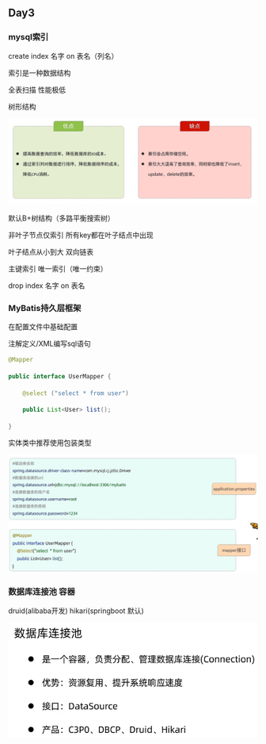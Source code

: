 ## Day3

### mysql索引

create index 名字 on 表名（列名）

索引是一种数据结构

全表扫描 性能极低

树形结构

![索引](img/索引.png)

默认B+树结构（多路平衡搜索树）

非叶子节点仅索引 所有key都在叶子结点中出现

叶子结点从小到大 双向链表

主键索引 唯一索引（唯一约束）

drop index 名字 on 表名



### MyBatis持久层框架

在配置文件中基础配置

注解定义/XML编写sql语句

```java
@Mapper

public interface UserMapper {

	@select ("select * from user")

	public List<User> list();

}
```

实体类中推荐使用包装类型

 ![mybatis](img/mybatis.png)

### 数据库连接池 容器

druid(alibaba开发)   hikari(springboot 默认)

![数据库连接池](img/数据库连接池.png)